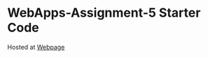 # WebApps-Assignment-5 Starter Code
Hosted at [Webpage](https://44-563-web-apps-f22.github.io/44563-webapps-assignment-5-adhikariReason/insects.html)
